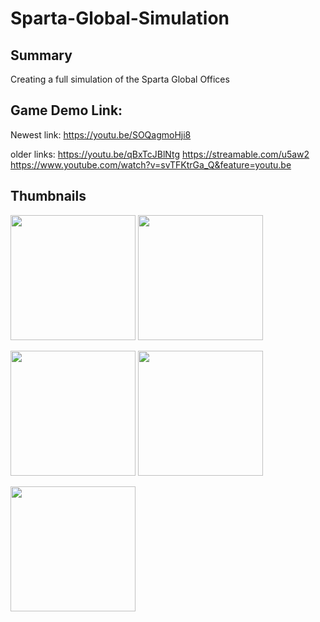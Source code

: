 # Sparta-Global-Simulation

## Summary
Creating a full simulation of the Sparta Global Offices

## Game Demo Link:

Newest link:
https://youtu.be/SOQagmoHji8


older links:
https://youtu.be/qBxTcJBlNtg
https://streamable.com/u5aw2
https://www.youtube.com/watch?v=svTFKtrGa_Q&feature=youtu.be
  
## Thumbnails
  
  <img src= "https://i.imgur.com/J18kxS5.jpg" width= "200"> <img src= "https://i.imgur.com/ME1hHR3.png" width= "200">
  
  <img src= "https://i.imgur.com/CA4cP0g.jpg" width= "200"> <img src= "https://i.imgur.com/ZvmNGyG.png" width= "200">
  
  <img src= "https://i.imgur.com/shzHsef.png" width= "200">
